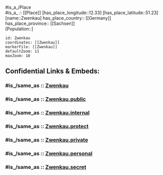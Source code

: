 ﻿---
confidential: public
isDeleted: false
location:
- 51.23
- 12.33
mapmarker: city
mapzoom:
- 7
- 12
SpocWebEntityId: 35859
tags:
- geo/City
type: City
---

#is_a_/Place  
#is_a_ :: [[Place]] 
[has_place_longitude::12.33] 
[has_place_latitude::51.23] 
[name::Zwenkau] 
has_place_country:: [[Germany]]  
has_place_province:: [[Sachsen]]  
[Population::] 



```leaflet
id: Zwenkau
coordinates: [[Zwenkau]] 
markerFile: [[Zwenkau]] 
defaultZoom: 11 
maxZoom: 18
```


## Confidential Links & Embeds: 

### #is_/same_as :: [Zwenkau](/_Standards/Earth/Continent/Europe/Europe~Central/Germany/Germany~East/Sachsen/counties~Sachsen/Leipzig/cities~Leipzig/Zwenkau.md) 

### #is_/same_as :: [Zwenkau.public](/_public/Earth/Continent/Europe/Europe~Central/Germany/Germany~East/Sachsen/counties~Sachsen/Leipzig/cities~Leipzig/Zwenkau.public.md) 

### #is_/same_as :: [Zwenkau.internal](/_internal/Earth/Continent/Europe/Europe~Central/Germany/Germany~East/Sachsen/counties~Sachsen/Leipzig/cities~Leipzig/Zwenkau.internal.md) 

### #is_/same_as :: [Zwenkau.protect](/_protect/Earth/Continent/Europe/Europe~Central/Germany/Germany~East/Sachsen/counties~Sachsen/Leipzig/cities~Leipzig/Zwenkau.protect.md) 

### #is_/same_as :: [Zwenkau.private](/_private/Earth/Continent/Europe/Europe~Central/Germany/Germany~East/Sachsen/counties~Sachsen/Leipzig/cities~Leipzig/Zwenkau.private.md) 

### #is_/same_as :: [Zwenkau.personal](/_personal/Earth/Continent/Europe/Europe~Central/Germany/Germany~East/Sachsen/counties~Sachsen/Leipzig/cities~Leipzig/Zwenkau.personal.md) 

### #is_/same_as :: [Zwenkau.secret](/_secret/Earth/Continent/Europe/Europe~Central/Germany/Germany~East/Sachsen/counties~Sachsen/Leipzig/cities~Leipzig/Zwenkau.secret.md)

